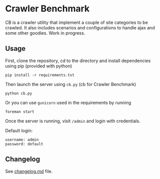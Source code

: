 # Crawler Benchmark
CB is a crawler utility that implement a couple of site categories to be crawled. It also includes scenarios and configurations to handle ajax and some other goodies. Work in progress.

## Usage

First, clone the repository, cd to the directory and install dependencies using pip (provided with python)

    pip install -r requirements.txt

Then launch the server using `cb.py` (cb for Crawler Benchmark)

    python cb.py

Or you can use `gunicorn` used in the requirements by running

    foreman start

Once the server is running, visit `/admin` and login with credentials.

Default login:

    username: admin
    password: default

## Changelog
See [changelog.md](./Changelog.md) file.